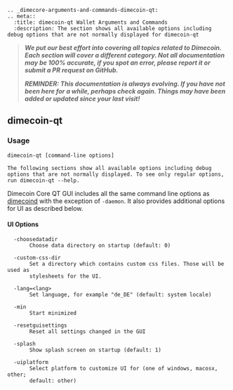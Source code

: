 ```{eval-rst}
.. _dimecore-arguments-and-commands-dimecoin-qt:
.. meta::
  :title: dimecoin-qt Wallet Arguments and Commands
  :description: The section shows all available options including debug options that are not normally displayed for dimecoin-qt
```

> ***We put our best effort into covering all topics related to Dimecoin. Each section will cover a different category. Not all documentation may be 100% accurate, if you spot an error, please report it or submit a PR request on GitHub.***
>
> ***REMINDER: This documentation is always evolving. If you have not been here for a while, perhaps check again. Things may have been added or updated since your last visit!***

## dimecoin-qt

### Usage

```bash
dimecoin-qt [command-line options]     
```

```{admonitoin} Debug Options
The following sections show all available options including debug options that are not normally displayed. To see only regular options, run dimecoin-qt --help.
```

Dimecoin Core QT GUI includes all the same command line options as [dimecoind](../dimecore/wallet-arguments-and-commands-dimecoind.md) with the exception of `-daemon`. It also provides additional options for UI as described below.

#### UI Options

```text
  -choosedatadir
       Choose data directory on startup (default: 0)

  -custom-css-dir
       Set a directory which contains custom css files. Those will be used as
       stylesheets for the UI.

  -lang=<lang>
       Set language, for example "de_DE" (default: system locale)

  -min
       Start minimized

  -resetguisettings
       Reset all settings changed in the GUI

  -splash
       Show splash screen on startup (default: 1)

  -uiplatform
       Select platform to customize UI for (one of windows, macosx, other;
       default: other)
```
